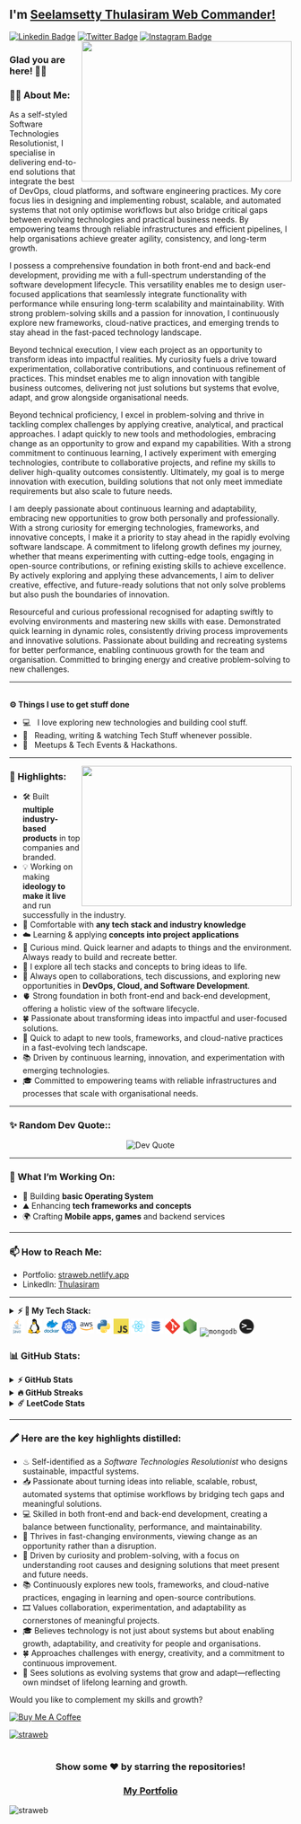 
## I'm [<a href="https://StraWeb.github.io/">Seelamsetty Thulasiram Web Commander!</a>](https://github.com/StraWeb)

[![Linkedin Badge](https://img.shields.io/badge/-LinkedIn-0e76a8?style=flat-square&logo=Linkedin&logoColor=white)](https://www.linkedin.com/in/thualsiram.seelamsetty/)
[![Twitter Badge](https://img.shields.io/badge/-Twitter-00acee?style=flat-square&logo=Twitter&logoColor=white)](https://twitter.com/)
[![Instagram Badge](https://img.shields.io/badge/-Instagram-e4405f?style=flat-square&logo=Instagram&logoColor=white)](https://www.instagram.com//)
<img align="right" height="250" width="375" alt="" src="https://avatars.githubusercontent.com/u/4629639" />


### Glad you are here! 💁🏽

### 👨‍💻 About Me:
As a self-styled Software Technologies Resolutionist, I specialise in delivering end-to-end solutions that integrate the best of DevOps, cloud platforms, and software engineering practices. My core focus lies in designing and implementing robust, scalable, and automated systems that not only optimise workflows but also bridge critical gaps between evolving technologies and practical business needs. By empowering teams through reliable infrastructures and efficient pipelines, I help organisations achieve greater agility, consistency, and long-term growth.

I possess a comprehensive foundation in both front-end and back-end development, providing me with a full-spectrum understanding of the software development lifecycle. This versatility enables me to design user-focused applications that seamlessly integrate functionality with performance while ensuring long-term scalability and maintainability. With strong problem-solving skills and a passion for innovation, I continuously explore new frameworks, cloud-native practices, and emerging trends to stay ahead in the fast-paced technology landscape.

Beyond technical execution, I view each project as an opportunity to transform ideas into impactful realities. My curiosity fuels a drive toward experimentation, collaborative contributions, and continuous refinement of practices. This mindset enables me to align innovation with tangible business outcomes, delivering not just solutions but systems that evolve, adapt, and grow alongside organisational needs.

Beyond technical proficiency, I excel in problem-solving and thrive in tackling complex challenges by applying creative, analytical, and practical approaches. I adapt quickly to new tools and methodologies, embracing change as an opportunity to grow and expand my capabilities. With a strong commitment to continuous learning, I actively experiment with emerging technologies, contribute to collaborative projects, and refine my skills to deliver high-quality outcomes consistently. Ultimately, my goal is to merge innovation with execution, building solutions that not only meet immediate requirements but also scale to future needs.

I am deeply passionate about continuous learning and adaptability, embracing new opportunities to grow both personally and professionally. With a strong curiosity for emerging technologies, frameworks, and innovative concepts, I make it a priority to stay ahead in the rapidly evolving software landscape. A commitment to lifelong growth defines my journey, whether that means experimenting with cutting-edge tools, engaging in open-source contributions, or refining existing skills to achieve excellence. By actively exploring and applying these advancements, I aim to deliver creative, effective, and future-ready solutions that not only solve problems but also push the boundaries of innovation.

Resourceful and curious professional recognised for adapting swiftly to evolving environments and mastering new skills with ease. Demonstrated quick learning in dynamic roles, consistently driving process improvements and innovative solutions. Passionate about building and recreating systems for better performance, enabling continuous growth for the team and organisation. Committed to bringing energy and creative problem-solving to new challenges.



<hr>
<!-- <details> -->
  <br />
  <summary><b>⚙️ Things I use to get stuff done</b></summary>
  	<ul>
  	    <li> 💻 &nbsp; I love exploring new technologies and building cool stuff.</li>
        <li> 📰 &nbsp; Reading, writing & watching Tech Stuff whenever possible.</li>
        <li> 🍕 &nbsp; Meetups & Tech Events & Hackathons.</li>
	</ul>
<!-- </details> -->

<hr>

<img align="right" height="250" width="375" alt="" src="./coder.gif" />

### 📌 Highlights:
- 🛠 Built **multiple industry-based products** in top companies and branded.
- 💡 Working on making **ideology to make it live** and run successfully in the industry.
- 🐧 Comfortable with **any tech stack and industry knowledge**
- ☁️ Learning & applying **concepts into project applications**
- 🔭 Curious mind. Quick learner and adapts to things and the environment. Always ready to build and recreate better.
- 🌱 I explore all tech stacks and concepts to bring ideas to life.
- 💬 Always open to collaborations, tech discussions, and exploring new opportunities in **DevOps, Cloud, and Software Development**.
- 🫀 Strong foundation in both front-end and back-end development, offering a holistic view of the software lifecycle.
- 🍀 Passionate about transforming ideas into impactful and user-focused solutions.
- 🏤 Quick to adapt to new tools, frameworks, and cloud-native practices in a fast-evolving tech landscape.
- 📚 Driven by continuous learning, innovation, and experimentation with emerging technologies.
- 🎓 Committed to empowering teams with reliable infrastructures and processes that scale with organisational needs.

<hr>
<h3 align="left">✨ Random Dev Quote::</h3>
<p align="center">
  <img src="https://quotes-github-readme.vercel.app/api?type=horizontal&theme=dark" alt="Dev Quote" />
</p>
<hr>

### 🚀 What I’m Working On:
- 🪩 Building **basic Operating System**
- ⛰︎ Enhancing **tech frameworks and concepts**
- 🌍 Crafting **Mobile apps, games** and backend services


<hr>

### 📫 How to Reach Me:
- Portfolio: [straweb.netlify.app](https://straweb.netlify.app/)
- LinkedIn: [Thulasiram](https://www.linkedin.com/in/thulasiram-seelamsetty/)

<hr>

<details>
  <summary><b>⚡ 💼 My Tech Stack:</b></summary>
</details>
<code><img height="27" src="https://raw.githubusercontent.com/github/explore/master/topics/java/java.png" alt="Java"></code>
<code><img height="27" src="https://raw.githubusercontent.com/github/explore/master/topics/linux/linux.png" alt="Linux"></code>
<code><img height="27" src="https://raw.githubusercontent.com/github/explore/master/topics/docker/docker.png" alt="Docker"></code>
<code><img height="27" src="https://raw.githubusercontent.com/github/explore/master/topics/kubernetes/kubernetes.png" alt="Kubernetes"></code>
<code><img height="27" src="https://raw.githubusercontent.com/github/explore/master/topics/aws/aws.png" alt="AWS"></code>
<code><img height="27" src="https://raw.githubusercontent.com/github/explore/master/topics/python/python.png" alt="Python"></code>
<code><img height="27" src="https://raw.githubusercontent.com/github/explore/master/topics/javascript/javascript.png" alt="JavaScript"></code>
<code><img height="27" src="https://raw.githubusercontent.com/github/explore/master/topics/react/react.png" alt="React"></code>
<code><img height="27" src="https://raw.githubusercontent.com/github/explore/master/topics/sql/sql.png" alt="SQL"></code>
<code><img height="27" src="https://raw.githubusercontent.com/github/explore/master/topics/git/git.png" alt="Git"></code>
<code><img height="27" src="https://raw.githubusercontent.com/github/explore/80688e429a7d4ef2fca1e82350fe8e3517d3494d/topics/nodejs/nodejs.png" alt="nodejs"></code>
<code><img height="27" src="https://encrypted-tbn0.gstatic.com/images?q=tbn%3AANd9GcSTTzPAw-55ssm1Im594xYZ9eRQu2JylrkYLg&usqp=CAU" alt="mongodb"></code>
<code><img height="27" src="https://raw.githubusercontent.com/github/explore/80688e429a7d4ef2fca1e82350fe8e3517d3494d/topics/terminal/terminal.png" alt="terminal"></code>



### 📊 GitHub Stats:
<details>
  <summary><b>⚡ GitHub Stats</b></summary>
  <br />
  <img height="180em" src="https://github-readme-stats.vercel.app/api?username=straweb&show_icons=true&hide_border=true&&count_private=true&include_all_commits=true" />
  <img height="180em" src="https://github-readme-stats.vercel.app/api/top-langs/?username=straweb&show_icons=true&hide_border=true&layout=compact&langs_count=8"/>
</details>

<details>
  <summary><b>🔥 GitHub Streaks</b></summary>
  <br />
  <img height="180em" src="https://github-readme-streak-stats.herokuapp.com/?user=straweb&hide_border=true" />

[![Github Activity Graph](https://github-readme-activity-graph.vercel.app/graph?username=straweb&theme=github-dark)](https://github.com/im-ukr)
</details>

<details>
  <summary><b>☄️ LeetCode Stats</b></summary>
  <br />
   <p align="center"><img align="center" src="https://leetcard.jacoblin.cool/straweb?theme=wtf&font=Coda%20Caption&ext=heatmap" /></p>
</details>

<hr>

### 🖍 Here are the key highlights distilled:

<ul dir="auto">
  <li>♨ Self-identified as a <em>Software Technologies Resolutionist</em> who designs sustainable, impactful systems.</li>
  <li>📥 Passionate about turning ideas into reliable, scalable, robust, automated systems that optimise workflows by bridging tech gaps and meaningful solutions.</li>
  <li>💻 Skilled in both front-end and back-end development, creating a balance between functionality, performance, and maintainability.</li>
  <li>🏤 Thrives in fast-changing environments, viewing change as an opportunity rather than a disruption.</li>
  <li>📝 Driven by curiosity and problem-solving, with a focus on understanding root causes and designing solutions that meet present and future needs.</li>
  <li>📚 Continuously explores new tools, frameworks, and cloud-native practices, engaging in learning and open-source contributions.</li>
  <li>🎞️ Values collaboration, experimentation, and adaptability as cornerstones of meaningful projects.</li>
  <li>🎓 Believes technology is not just about systems but about enabling growth, adaptability, and creativity for people and organisations.</li>
  <li>🍀 Approaches challenges with energy, creativity, and a commitment to continuous improvement.</li>
  <li>🏤 Sees solutions as evolving systems that grow and adapt—reflecting own mindset of lifelong learning and growth.</li>
</ul>
Would you like to complement my skills and growth?

<a href="https://www.buymeacoffee.com/straweb" target="_blank"><img src="https://cdn.buymeacoffee.com/buttons/v2/default-yellow.png" alt="Buy Me A Coffee" height="60px" width="217px" ></a>

<p align="left"> <a href="https://github.com/ryo-ma/github-profile-trophy"><img src="https://github-profile-trophy.vercel.app/?username=straweb" alt="straweb" /></a> </p>


<div align="center">

</div>

#

<div align="center">

### Show some <span alt="love">❤️</span> by starring the repositories!

### <a href="https://straweb.netlify.app/">My Portfolio</a>

<p align="left"> <img src="https://komarev.com/ghpvc/?username=straweb&label=Profile%20views&color=0e75b6&style=flat" alt="straweb" /> </p>

<!-- ![GitHub followers](https://img.shields.io/github/followers/:straweb) -->
<!-- ![GitHub forks](https://img.shields.io/github/forks/:straweb/:straweb) -->
<!-- ![GitHub Gist stars](https://img.shields.io/github/gist/stars/:gistId) -->
<!-- ![GitHub User's stars](https://img.shields.io/github/stars/:straweb) -->
<!-- ![GitHub Repo stars](https://img.shields.io/github/stars/:straweb/:straweb) -->
<!-- ![GitHub watchers](https://img.shields.io/github/watchers/:straweb/:straweb) -->
<!-- ![GitHub code search count](https://img.shields.io/github/search) -->
<!-- ![GitHub language count](https://img.shields.io/github/languages/count/:straweb/:straweb) -->
<!-- ![GitHub contributors](https://img.shields.io/github/:metric/:straweb/:straweb) -->
<!-- ![GitHub Created At](https://img.shields.io/github/created-at/:straweb/:straweb) -->
<!-- ![Chocolatey Downloads](https://img.shields.io/chocolatey/dt/:packageName) -->
<!-- ![Chrome Web Store Users](https://img.shields.io/chrome-web-store/users/:storeId) -->
<!-- ![GitHub Downloads (all assets, all releases)](https://img.shields.io/github/downloads/:straweb/:straweb/total) -->
<!-- ![NPM Downloads by package author](https://img.shields.io/npm-stat/:interval/:author) -->
<!-- ![NPM Downloads](https://img.shields.io/npm/:interval/:packageName) -->
<!-- ![NuGet Downloads](https://img.shields.io/nuget/dt/:packageName) -->
<!-- ![GitHub Sponsors](https://img.shields.io/github/sponsors/:straweb) -->
<!-- ![GitHub License](https://img.shields.io/github/license/:straweb/:straweb) -->
<!-- ![GitHub deployments](https://img.shields.io/github/deployments/:straweb/:straweb/:environment) -->
<!-- ![GitHub Discussions](https://img.shields.io/github/discussions/:straweb/:straweb) -->
<!-- ![GitHub package.json prod dependency version](https://img.shields.io/github/package-json/dependency-version/:straweb/:straweb/:straweb) -->
<!-- ![Node Current](https://img.shields.io/node/v/:packageName) -->
<!-- ![Node Current (with tag)](https://img.shields.io/node/v/:packageName/:tag) -->
<!-- ![NPM (prod) Dependency Version](https://img.shields.io/npm/dependency-version/:packageName/:dependency) -->
<!-- ![GitHub repo size](https://img.shields.io/github/repo-size/:straweb/:straweb) -->
<!-- ![Bower Version](https://img.shields.io/bower/v/:packageName) -->
<!-- ![GitHub package.json version (master)](https://img.shields.io/github/package-json/v/:straweb/:straweb/:master) -->
<!-- ![NPM Version](https://img.shields.io/npm/v/:packageName) -->

<!--
**straweb/straweb** is a ✨ _special_ ✨ repository because its `README.md` (this file) appears on your GitHub profile.

Here are some ideas to get you started:

- 🔭 I’m currently working on ...
- 🌱 I’m currently learning ...
- 👯 I’m looking to collaborate on ...
- 🤔 I’m looking for help with ...
- 💬 Ask me about ...
- 📫 How to reach me: ...
- 😄 Pronouns: ...
- ⚡ Fun fact: ...
-->
